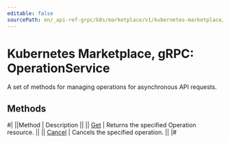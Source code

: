 ```yaml
---
editable: false
sourcePath: en/_api-ref-grpc/k8s/marketplace/v1/kubernetes-marketplace/api-ref/grpc/Operation/index.md
---
```


# Kubernetes Marketplace, gRPC: OperationService

A set of methods for managing operations for asynchronous API requests.

## Methods

#|
||Method | Description ||
|| [Get](get.md) | Returns the specified Operation resource. ||
|| [Cancel](cancel.md) | Cancels the specified operation. ||
|#